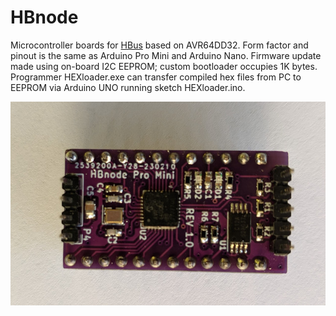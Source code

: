 # HBnode
Microcontroller boards for [HBus](https://github.com/akouz/HBus) based on AVR64DD32. Form factor and pinout is the same as Arduino Pro Mini and Arduino Nano. Firmware update made using on-board I2C EEPROM; custom bootloader occupies 1K bytes. Programmer HEXloader.exe can transfer compiled hex files from PC to EEPROM via Arduino UNO running sketch HEXloader.ino.

![Pro Mini](https://github.com/akouz/HBnode/blob/main/AVR64DD32/Hardware/HBnode-rev-1-0.jpg)
